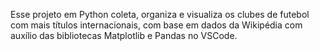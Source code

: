Esse projeto em Python coleta, organiza e visualiza os clubes de futebol com mais títulos internacionais, com base em dados da Wikipédia com auxílio das bibliotecas Matplotlib e Pandas no VSCode.